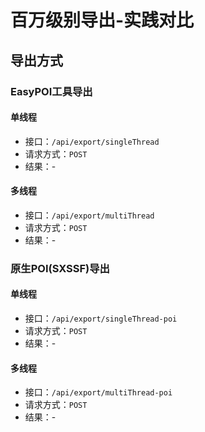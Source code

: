 # 百万级别导出-实践对比


## 导出方式
### EasyPOI工具导出
#### 单线程
- 接口：`/api/export/singleThread`
- 请求方式：`POST`
- 结果：-

#### 多线程
- 接口：`/api/export/multiThread`
- 请求方式：`POST`
- 结果：-

### 原生POI(SXSSF)导出
#### 单线程
- 接口：`/api/export/singleThread-poi`
- 请求方式：`POST`
- 结果：-

#### 多线程
- 接口：`/api/export/multiThread-poi`
- 请求方式：`POST`
- 结果：-
